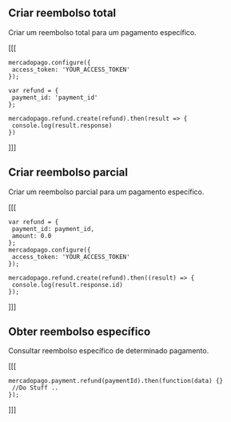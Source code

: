## Criar reembolso total

Criar um reembolso total para um pagamento específico. 

[[[
```node
mercadopago.configure({
 access_token: 'YOUR_ACCESS_TOKEN'
});
 
var refund = {
 payment_id: 'payment_id'
};
 
mercadopago.refund.create(refund).then(result => {
 console.log(result.response)
})
```
]]]

## Criar reembolso parcial

Criar um reembolso parcial para um pagamento específico. 

[[[
```node
var refund = {
 payment_id: payment_id,
 amount: 0.0
};
mercadopago.configure({
 access_token: 'YOUR_ACCESS_TOKEN'
});
 
mercadopago.refund.create(refund).then((result) => {
 console.log(result.response.id)
});
```
]]]

## Obter reembolso específico

Consultar reembolso específico de determinado pagamento.

[[[
```node
mercadopago.payment.refund(paymentId).then(function(data) {}
 //Do Stuff ..
});
```
]]]
